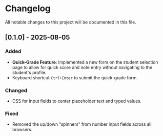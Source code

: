 # Changelog

All notable changes to this project will be documented in this file.

## [0.1.0] - 2025-08-05

### Added
- **Quick-Grade Feature**: Implemented a new form on the student selection page to allow for quick score and note entry without navigating to the student's profile.
- Keyboard shortcut `Ctrl+Enter` to submit the quick-grade form.

### Changed
- CSS for input fields to center placeholder text and typed values.

### Fixed
- Removed the up/down "spinners" from number input fields across all browsers.